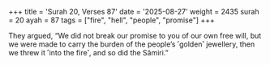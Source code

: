 +++
title = 'Surah 20, Verses 87'
date = '2025-08-27'
weight = 2435
surah = 20
ayah = 87
tags = ["fire", "hell", "people", "promise"]
+++

They argued, “We did not break our promise to you of our own free will, but we were made to carry the burden of the people’s ˹golden˺ jewellery, then we threw it ˹into the fire˺, and so did the Sâmiri.”